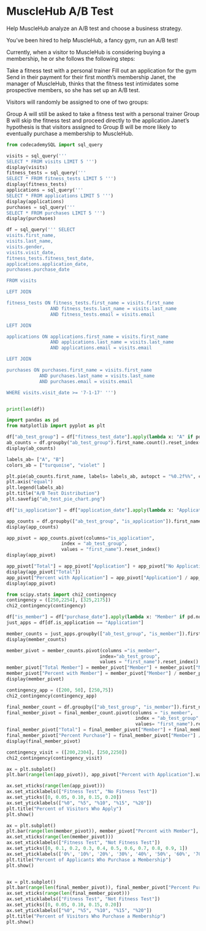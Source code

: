 # MuscleHub A/B Test
Help MuscleHub analyze an A/B test and choose a business strategy.

You’ve been hired to help MuscleHub, a fancy gym, run an A/B test!

Currently, when a visitor to MuscleHub is considering buying a membership, he or she follows the following steps:

Take a fitness test with a personal trainer
Fill out an application for the gym
Send in their payment for their first month’s membership
Janet, the manager of MuscleHub, thinks that the fitness test intimidates some prospective members, so she has set up an A/B test.

Visitors will randomly be assigned to one of two groups:

Group A will still be asked to take a fitness test with a personal trainer
Group B will skip the fitness test and proceed directly to the application
Janet’s hypothesis is that visitors assigned to Group B will be more likely to eventually purchase a membership to MuscleHub.

```python
from codecademySQL import sql_query

visits = sql_query('''
SELECT * FROM visits LIMIT 5 ''')
display(visits)
fitness_tests = sql_query('''
SELECT * FROM fitness_tests LIMIT 5 ''')
display(fitness_tests)
applications = sql_query(''' 
SELECT * FROM applications LIMIT 5 ''')
display(applications)
purchases = sql_query(''' 
SELECT * FROM purchases LIMIT 5 ''')
display(purchases)

df = sql_query(''' SELECT 
visits.first_name, 
visits.last_name, 
visits.gender, 
visits.visit_date,
fitness_tests.fitness_test_date,
applications.application_date,
purchases.purchase_date

FROM visits 

LEFT JOIN 

fitness_tests ON fitness_tests.first_name = visits.first_name
                AND fitness_tests.last_name = visits.last_name
                AND fitness_tests.email = visits.email

LEFT JOIN

applications ON applications.first_name = visits.first_name
                AND applications.last_name = visits.last_name
                AND applications.email = visits.email

LEFT JOIN 

purchases ON purchases.first_name = visits.first_name
            AND purchases.last_name = visits.last_name
            AND purchases.email = visits.email

WHERE visits.visit_date >= '7-1-17' ''')


print(len(df))

import pandas as pd
from matplotlib import pyplot as plt

df["ab_test_group"] = df["fitness_test_date"].apply(lambda x: "A" if pd.notnull(x) else "B")
ab_counts = df.groupby("ab_test_group").first_name.count().reset_index()
display(ab_counts)

labels_ab= ["A", "B"]
colors_ab = ["turquoise", "violet" ]

plt.pie(ab_counts.first_name, labels= labels_ab, autopct = "%0.2f%%", colors = colors_ab)
plt.axis("equal")
plt.legend(labels_ab)
plt.title("A/B Test Distribution")
plt.savefig("ab_test_pie_chart.png")

df["is_application"] = df["application_date"].apply(lambda x: "Application" if pd.notnull(x) else "No Application")

app_counts = df.groupby(["ab_test_group", "is_application"]).first_name.count().reset_index()
display(app_counts)

app_pivot = app_counts.pivot(columns="is_application",
                    index = "ab_test_group",
                    values = "first_name").reset_index()
display(app_pivot)

app_pivot["Total"] = app_pivot["Application"] + app_pivot["No Application"]
display(app_pivot["Total"])
app_pivot["Percent with Application"] = app_pivot["Application"] / app_pivot["Total"]
display(app_pivot)

from scipy.stats import chi2_contingency
contingency = ([250,2254], [325,2175])
chi2_contingency(contingency)

df["is_member"] = df["purchase_date"].apply(lambda x: "Member" if pd.notnull(x) else "Not Member")
just_apps = df[df.is_application == "Application"]

member_counts = just_apps.groupby(["ab_test_group", "is_member"]).first_name.count().reset_index()
display(member_counts)

member_pivot = member_counts.pivot(columns ="is_member",
                                  index="ab_test_group",
                                  values = "first_name").reset_index()
member_pivot["Total Member"] = member_pivot["Member"] + member_pivot["Not Member"]
member_pivot["Percent with Member"] = member_pivot["Member"] / member_pivot["Total Member"]
display(member_pivot)

contingency_app = ([200, 50], [250,75])
chi2_contingency(contingency_app)

final_member_count = df.groupby(["ab_test_group", "is_member"]).first_name.count().reset_index()
final_member_pivot = final_member_count.pivot(columns = "is_member",
                                               index = "ab_test_group",
                                               values= "first_name").reset_index()
final_member_pivot["Total"] = final_member_pivot["Member"] + final_member_pivot["Not Member"]
final_member_pivot["Percent Purchase"] = final_member_pivot["Member"] / final_member_pivot["Total"]
display(final_member_pivot)

contingency_visit = ([200,2304], [250,2250])
chi2_contingency(contingency_visit)

ax = plt.subplot()
plt.bar(range(len(app_pivot)), app_pivot["Percent with Application"].values, color=["turquoise", "violet"])

ax.set_xticks(range(len(app_pivot)))
ax.set_xticklabels(["Fitness Test", "No Fitness Test"])
ax.set_yticks([0, 0.05, 0.10, 0.15, 0.20])
ax.set_yticklabels(["%0", "%5", "%10", "%15", "%20"])
plt.title("Percent of Visitors Who Apply")
plt.show()

ax = plt.subplot()
plt.bar(range(len(member_pivot)), member_pivot["Percent with Member"], color=["turquoise", "violet"] )
ax.set_xticks(range(len(member_pivot)))
ax.set_xticklabels(["Fitness Test", "Not Fitness Test"])
ax.set_yticks([0, 0.1, 0.2, 0.3, 0.4, 0.5, 0.6, 0.7, 0.8, 0.9, 1])
ax.set_yticklabels(['0%', '10%', '20%', '30%', '40%', '50%', '60%', '70%', '80%', '90%', '100%'])
plt.title("Percent of Applicants Who Purchase a Membership")
plt.show()


ax = plt.subplot()
plt.bar(range(len(final_member_pivot)), final_member_pivot["Percent Purchase"], color=["turquoise", "violet"])
ax.set_xticks(range(len(final_member_pivot)))
ax.set_xticklabels(["Fitness Test", "Not Fitness Test"])
ax.set_yticks([0, 0.05, 0.10, 0.15, 0.20])
ax.set_yticklabels(["%0", "%5", "%10", "%15", "%20"])
plt.title("Percent of Visitors Who Purchase a Membership")
plt.show()
```